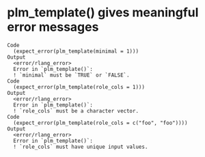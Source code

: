 # plm_template() gives meaningful error messages

    Code
      (expect_error(plm_template(minimal = 1)))
    Output
      <error/rlang_error>
      Error in `plm_template()`:
      ! `minimal` must be `TRUE` or `FALSE`.
    Code
      (expect_error(plm_template(role_cols = 1)))
    Output
      <error/rlang_error>
      Error in `plm_template()`:
      ! `role_cols` must be a character vector.
    Code
      (expect_error(plm_template(role_cols = c("foo", "foo"))))
    Output
      <error/rlang_error>
      Error in `plm_template()`:
      ! `role_cols` must have unique input values.

